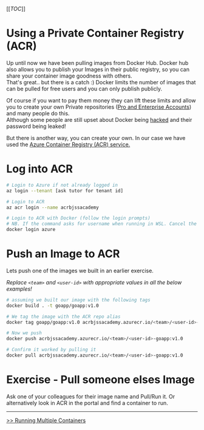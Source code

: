 [[_TOC_]]

# Using a Private Container Registry (ACR)
Up until now we have been pulling images from Docker Hub. Docker hub also allows you to publish your Images in their public registry, so you can share your container image goodness with others.\
That's great.. but there is a catch :) Docker limits the number of images that can be pulled for free users and you can only publish publicly.

Of course if you want to pay them money they can lift these limits and allow you to create your own Private repositories ([Pro and Enterprise Accounts](https://www.docker.com/pricing)) and many people do this.\
Although some people are still upset about Docker being [hacked](https://www.cbronline.com/news/docker-hacked) and their password being leaked! 

But there is another way, you can create your own. In our case we have used the [Azure Container Registry (ACR) service.](https://portal.azure.com/?quickstart=True#@bjssacademy.onmicrosoft.com/resource/subscriptions/a2bc1236-d4e1-4640-a89d-282eb8bbaa1d/resourceGroups/rg-academy-shared/providers/Microsoft.ContainerRegistry/registries/acrbjssacademy/repository)

# Log into ACR

```bash
# Login to Azure if not already logged in
az login --tenant [ask tutor for tenant id]

# Login to ACR
az acr login --name acrbjssacademy

# Login to ACR with Docker (follow the login prompts)
# NB. If the command asks for username when running in WSL. Cancel the operation and run this command from a windows cmd prompt
docker login azure
```

# Push an Image to ACR
Lets push one of the images we built in an earlier exercise.

_Replace `<team>` and `<user-id>` with appropriate values in all the below examples!_

```bash
# assuming we built our image with the following tags
docker build . -t goapp/goapp:v1.0

# We tag the image with the ACR repo alias
docker tag goapp/goapp:v1.0 acrbjssacademy.azurecr.io/<team>/<user-id>-goapp:v1.0

# Now we push
docker push acrbjssacademy.azurecr.io/<team>/<user-id>-goapp:v1.0

# Confirm it worked by pulling it
docker pull acrbjssacademy.azurecr.io/<team>/<user-id>-goapp:v1.0
```

# Exercise - Pull someone elses Image

Ask one of your colleagues for their image name and Pull/Run it. Or alternatively look in ACR in the portal and find a container to run.

---

[>> Running Multiple Containers](./6.%20Running%20Multiple%20Containers.MD)